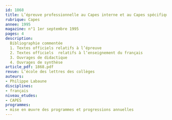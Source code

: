 ```yaml
---
id: 1868
title: L’épreuve professionnelle au Capes interne et au Capes spécifique de lettres
rubrique: Capes
annee: 1995
magazine: n°1 1er septembre 1995
pages: 4
description: 
  Bibliographie commentée
  1. Textes officiels relatifs à l’épreuve
  2. Textes officiels  relatifs à l’enseignement du français
  3. Ouvrages de didactique
  4. Ouvrages de synthèse
article_pdf: 1868.pdf
revue: L’école des lettres des collèges
auteurs:
- Philippe Labaune
disciplines:
- français
niveau_etudes:
- CAPES
programmes:
- mise en œuvre des programmes et progressions annuelles
---
```

